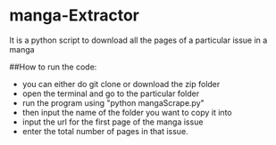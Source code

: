 # manga-Extractor
It is a python script to download all the pages of a particular issue in a manga

##How to run the code:

* you can either do git clone or download the zip folder
* open the terminal and go to the particular folder
* run the program using "python mangaScrape.py"
* then input the name of the folder you want to copy it into
* input the url for the first page of the manga issue
* enter the total number of pages in that issue.
